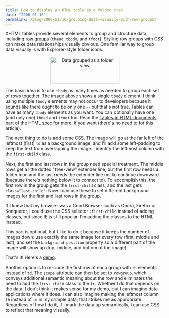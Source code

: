 ```yaml
---
title: How to display an HTML table as a folder tree
date: "2006-01-10"
permalink: /blog/2006/01/10/grouping-data-visually-with-row-groups/
---
```

XHTML tables provide several elements to group and structure data, including [row groups][1] (`thead`, `tbody`, and `tfoot`). Styling row groups with CSS can make data relationships visually obvious. One familiar way to group data visually is with Explorer-style folder icons.

<div style="text-align:center">
  <img src="/articles/images/folder-view-slug.png" alt="Data grouped as a folder view" height="85" width="218" />
</div>

The basic idea is to use `tbody` as many times as needed to group each set of rows together. The image above shows a single `tbody` element. I think using multiple `tbody` elements may not occur to developers because it sounds like there ought to be only one -- but that's not true. Tables can have as many `tbody` elements as you want. You can optionally have one (and only one) `thead` and `tfoot` too. Read the [Tables in HTML documents][2] part of the HTML spec for more, if you want (there's no need to for this article).

The next thing to do is add some CSS. The image will go at the far left of the leftmost (first) `td` as a background image, and I'll add some left-padding to keep the text from overlapping the image. I identify the leftmost column with the `first-child` class.

Next, the first and last rows in the group need special treatment. The middle rows get a little dotted "tree-view" extender line, but the first row needs a folder icon and the last needs the extender line not to continue downward (because there's nothing below it to connect to). To accomplish this, the first row in the group gets the `first-child` class, and the last gets `class="last-child"`. Now I can use these to set different background images for the first and last rows in the group.

If I knew that my browser was a Good Browser such as Opera, Firefox or Konqueror, I could use the CSS selector `:first-child` instead of adding classes, but since IE is still popular, I'm adding the classes to the HTML instead.

This part is optional, but I like to do it because it keeps the number of images down: use exactly the same image for every row (first, middle and last), and set the `background-position` property so a different part of the image will show up (top, middle, and bottom of the image).

That's it! Here's a [demo][3].

Another option is to re-code the first row of each group with `th` elements instead of `td`. The `scope` attribute can then be set to `rowgroup`, which conveys additional semantic meaning about the row and eliminates the need to add the `first-child` class to the `tr`. Whether I do that depends on the data. I don't think it makes sense for my demo, but I can imagine data applications where it does. I can also imagine making the leftmost column `th` instead of `td` in my sample data; that strikes me as appropriate. Regardless of how I do it, if I mark the data up semantically, I can use CSS to reflect that meaning visually.

 [1]: http://www.w3.org/TR/REC-html40/struct/tables.html#rowgroups
 [2]: http://www.w3.org/TR/REC-html40/struct/tables.html
 [3]: /articles/row-groups-folder-demo.html

